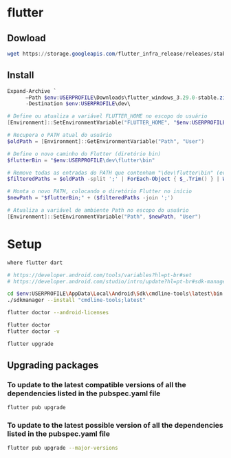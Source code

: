 # flutter

## Dowload

```ps1
wget https://storage.googleapis.com/flutter_infra_release/releases/stable/windows/flutter_windows_3.29.0-stable.zip
```

## Install

```ps1
Expand-Archive `
      –Path $env:USERPROFILE\Downloads\flutter_windows_3.29.0-stable.zip `
      -Destination $env:USERPROFILE\dev\
```
```ps1
# Define ou atualiza a variável FLUTTER_HOME no escopo do usuário
[Environment]::SetEnvironmentVariable("FLUTTER_HOME", "$env:USERPROFILE\dev\flutter", "User")

# Recupera o PATH atual do usuário
$oldPath = [Environment]::GetEnvironmentVariable("Path", "User")

# Define o novo caminho do Flutter (diretório bin)
$flutterBin = "$env:USERPROFILE\dev\flutter\bin"

# Remove todas as entradas do PATH que contenham "\dev\flutter\bin" (evitando duplicatas ou caminhos antigos)
$filteredPaths = $oldPath -split ';' | ForEach-Object { $_.Trim() } | Where-Object { $_ -and ($_ -notlike "*\dev\flutter\bin*") }

# Monta o novo PATH, colocando o diretório Flutter no início
$newPath = "$flutterBin;" + ($filteredPaths -join ';')

# Atualiza a variável de ambiente Path no escopo do usuário
[Environment]::SetEnvironmentVariable("Path", $newPath, "User")
```

# Setup

```sh
where flutter dart
```


```sh
# https://developer.android.com/tools/variables?hl=pt-br#set
# https://developer.android.com/studio/intro/update?hl=pt-br#sdk-manager

cd $env:USERPROFILE\AppData\Local\Android\Sdk\cmdline-tools\latest\bin
./sdkmanager --install "cmdline-tools;latest"
```

```sh
flutter doctor --android-licenses
```

```sh
flutter doctor
flutter doctor -v
```
```sh
flutter upgrade
```


## Upgrading packages

### To update to the latest compatible versions of all the dependencies listed in the pubspec.yaml file

```sh
flutter pub upgrade
```

### To update to the latest possible version of all the dependencies listed in the pubspec.yaml file
```sh
flutter pub upgrade --major-versions
```
